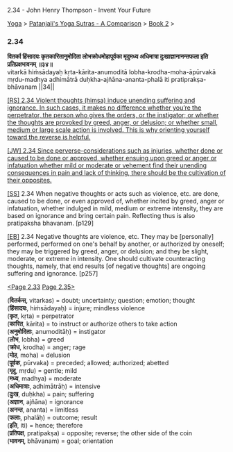 2.34 - John Henry Thompson - Invent Your Future   
    

[Yoga](../../../yoga.md)‎ > ‎[Patanjali's Yoga Sutras - A Comparison](../../patanjani.md)‎ > ‎[Book 2](../book-2.md)‎ > ‎

### 2.34

**वितर्का हिंसादयः कृतकारितानुमोदिता लोभक्रोधमोहापूर्वका मृदुमध्य अधिमात्रा दुःखाज्ञानानन्तफला इति प्रतिप्रक्षभावनम् ॥३४॥**  
vitarkā hiṁsādayaḥ kṛta-kārita-anumoditā lobha-krodha-moha-āpūrvakā mṛdu-madhya adhimātrā duḥkha-ajñāna-ananta-phalā iti pratiprakṣa-bhāvanam ||34||  
  
  
[\[RS\] 2.34 Violent thoughts (himsa) induce unending suffering and ignorance. In such cases, it makes no difference whether you’re the perpetrator, the person who gives the orders, or the instigator; or whether the thoughts are provoked by greed, anger, or delusion; or whether small, medium or large scale action is involved. This is why orienting yourself toward the reverse is helpful.](http://www.ashtangayoga.info/philosophy/yoga-sutra-patanjali/chapter-2/item/vitarka-hinsadayah-krita-karita-anumodita/)  
  
[\[JW\] 2.34 Since perverse-considerations such as injuries, whether done or caused to be done or approved, whether ensuing upon greed or anger or infatuation whether mild or moderate or vehement find their unending consequences in pain and lack of thinking, there should be the cultivation of their opposites.](http://books.google.com/books?id=YzFImjtOxUwC&pg=PA183&ci=107%2C984%2C746%2C169&source=bookclip)  
  
[\[SS\]](http://www.amazon.com/Yoga-Sutras-Patanjali-Commentary-Satchidananda/dp/0932040381) 2.34 When negative thoughts or acts such as violence, etc. are done, caused to be done, or even approved of, whether incited by greed, anger or infatuation, whether indulged in mild, medium or extreme intensity, they are based on ignorance and bring certain pain. Reflecting thus is also pratipaksha bhavanam. \[p129\]  
  
[\[EB\]](http://www.amazon.com/Yoga-Sutras-Patanjali-Translation-Commentary/dp/0865477361/ref=sr_1_1?ie=UTF8&s=books&qid=1250508322&sr=1-1) 2.34 Negative thoughts are violence, etc. They may be \[personally\] performed, performed on one's behalf by another, or authorized by oneself; they may be triggered by greed, anger, or delusion; and they be slight, moderate, or extreme in intensity. One should cultivate counteracting thoughts, namely, that end results \[of negative thoughts\] are ongoing suffering and ignorance. \[p257\]  
  
[<Page 2.33](233.md)  [Page 2.35>](235.md)  
  
  

(**वितर्कस्**, vitarkas) = doubt; uncertainty; question; emotion; thought  
(**हिंसादयः**, hiṁsādayaḥ) = injure; mindless violence  
(**कृत**, kṛta) = perpetrator  
(**कारित**, kārita) = to instruct or authorize others to take action  
(**अनुमोदिताः**, anumoditāḥ) = instigator  
(**लोभ**, lobha) = greed  
(**क्रोध**, krodha) = anger; rage  
(**मोह**, moha) = delusion  
(**पूर्वक**, pūrvaka) = preceded; allowed; authorized; abetted  
(**मृदु**, mṛdu) = gentle; mild  
(**मध्य**, madhya) = moderate  
(**अधिमात्राः**, adhimātrāḥ) = intensive  
(**दुःख**, duḥkha) = pain; suffering  
(**अज्ञान**, ajñāna) = ignorance  
(**अनन्त**, ananta) = limitless  
(**फलाः**, phalāḥ) = outcome; result  
(**इति**, iti) = hence; therefore  
(**प्रतिपक्ष**, pratipakṣa) = opposite; reverse; the other side of the coin  
(**भावनम्**, bhāvanam) = goal; orientation


